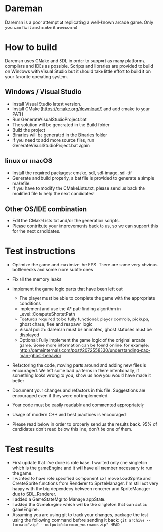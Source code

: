 # Dareman

Dareman is a poor attempt at replicating a well-known arcade game. Only you can fix it and make it awesome!


# How to build
Dareman uses CMake and SDL in order to support as many platforms, compilers and IDEs as possible.
Scripts and libraries are provided to build on Windows with Visual Studio but it should take little effort to build it on your favorite operating system.

## Windows / Visual Studio
- Install Visual Studio latest version.
- Install CMake (https://cmake.org/download/) and add cmake to your PATH
- Run GenerateVisualStudioProject.bat
- The solution will be generated in the Build folder
- Build the project
- Binaries will be generated in the Binaries folder
- If you need to add more source files, run GenerateVisualStudioProject.bat again

## linux or macOS
- Install the required packages: cmake, sdl, sdl-image, sdl-ttf
- Generate and build properly, a bat file is provided to generate a simple makefile.
- If you have to modify the CMakeLists.txt, please send us back the modified file to help the next candidates!

## Other OS/IDE combination
- Edit the CMakeLists.txt and/or the generation scripts.
- Please contribute your improvements back to us, so we can support this for the next candidates.

# Test instructions

- Optimize the game and maximize the FPS. There are some very obvious bottlenecks and some more subtle ones
- Fix all the memory leaks
- Implement the game logic parts that have been left out:
	- The player must be able to complete the game with the appropriate conditions
	- Implement and use the A* pathfinding algorithm in Level::ComputeShortetPath
	- Features required to be fully functional: player controls, pickups, ghost chase, flee and respawn logic
	- Visual polish: dareman must be animated, ghost statuses must be displayed
	- Optional: Fully implement the game logic of the original arcade game. Some more information can be found online, for example: http://gameinternals.com/post/2072558330/understanding-pac-man-ghost-behavior
- Refactoring the code, moving parts around and adding new files is encouraged. We left some bad patterns in there intentionally, if something looks wrong to you, show us how you would have made it better
- Document your changes and refactors in this file. Suggestions are encouraged even if they were not implemented.
- Your code must be easily readable and commented appropriately
- Usage of modern C++ and best practices is encouraged

- Please read below in order to properly send us the results back. 95% of candidates don't read below this line, don't be one of them.

# Test results

- First update that I've done is role base. I wanted only one singleton which is the gameEngine and it will have all member necessary to run the game.
- I wanted to have role specified component so I move LoadSprite and CreateSprite functions from Renderer to SpriteManager. I'm still not very happy with the big dependecy between renderer and SpriteManager due to SDL_Renderer.
- I added a GameStateMgr to Manage appState.
- I added the GameEngine which will be the singleton that can act as gameEngine.
- Assuming you are using git to track your changes, package the test using the following command before sending it back: `git archive --format="zip" --output="dareman_yourname.zip" HEAD`
